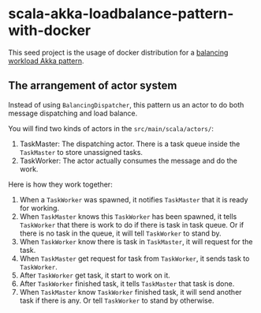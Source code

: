 # scala-akka-loadbalance-pattern-with-docker

This seed project is the usage of docker distribution for a [balancing workload Akka pattern](http://letitcrash.com/post/29044669086/balancing-workload-across-nodes-with-akka-2).

## The arrangement of actor system

Instead of using `BalancingDispatcher`, this pattern us an actor to do both message dispatching and load balance.

You will find two kinds of actors in the `src/main/scala/actors/`:

1. TaskMaster: The dispatching actor. There is a task queue inside the `TaskMaster` to store unassigned tasks.
2. TaskWorker: The actor actually consumes the message and do the work.

Here is how they work together:

1. When a `TaskWorker` was spawned, it notifies `TaskMaster` that it is ready for working.
2. When `TaskMaster` knows this `TaskWorker` has been spawned, it tells `TaskWorker` that there is work to do if there is task in task queue.
Or if there is no task in the queue, it will tell `TaskWorker` to stand by.
3. When `TaskWorker` know there is task in `TaskMaster`, it will request for the task.
4. When `TaskMaster` get request for task from `TaskWorker`, it sends task to `TaskWorker`.
5. After `TaskWorker` get task, it start to work on it.
6. After `TaskWorker` finished task, it tells `TaskMaster` that task is done.
7. When `TaskMaster` know `TaskWorker` finished task, it will send another task if there is any. Or tell `TaskWorker` to stand by otherwise.



